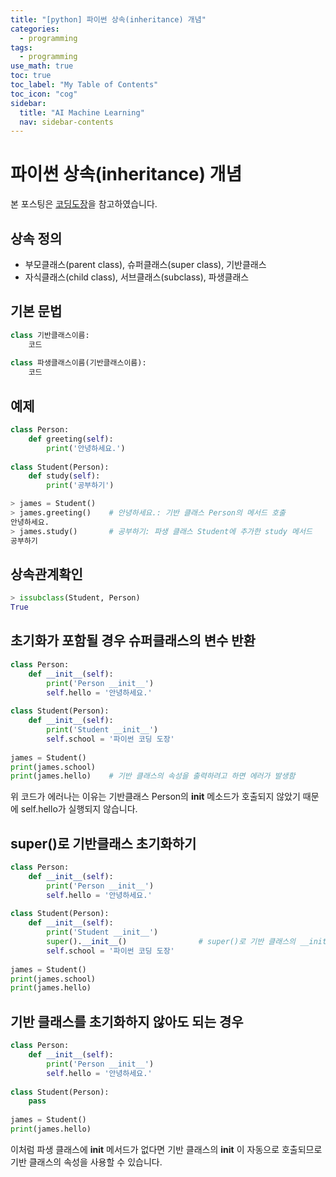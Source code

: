 ```yaml
---
title: "[python] 파이썬 상속(inheritance) 개념" 
categories:
  - programming
tags:
  - programming
use_math: true
toc: true
toc_label: "My Table of Contents"
toc_icon: "cog"
sidebar:
  title: "AI Machine Learning"
  nav: sidebar-contents
---
```


# 파이썬 상속(inheritance) 개념

본 포스팅은 [코딩도장](https://dojang.io/mod/page/view.php?id=2384)을 참고하였습니다. 

## 상속 정의 

* 부모클래스(parent class), 슈퍼클래스(super class), 기반클래스
* 자식클래스(child class), 서브클래스(subclass), 파생클래스 

## 기본 문법

```python
class 기반클래스이름:
    코드
 
class 파생클래스이름(기반클래스이름):
    코드
```

## 예제

```python
class Person:
    def greeting(self):
        print('안녕하세요.')
 
class Student(Person):
    def study(self):
        print('공부하기')
```
```python
> james = Student()
> james.greeting()    # 안녕하세요.: 기반 클래스 Person의 메서드 호출
안녕하세요.
> james.study()       # 공부하기: 파생 클래스 Student에 추가한 study 메서드
공부하기 
```

## 상속관계확인 

```python
> issubclass(Student, Person)
True
```

## 초기화가 포함될 경우 슈퍼클래스의 변수 반환

```python
class Person:
    def __init__(self):
        print('Person __init__')
        self.hello = '안녕하세요.'
 
class Student(Person):
    def __init__(self):
        print('Student __init__')
        self.school = '파이썬 코딩 도장'
 
james = Student()
print(james.school)
print(james.hello)    # 기반 클래스의 속성을 출력하려고 하면 에러가 발생함
```

위 코드가 에러나는 이유는 기반클래스 Person의 __init__ 메소드가 호출되지 않았기 때문에 self.hello가 실행되지 않습니다. 

## super()로 기반클래스 초기화하기 

```python
class Person:
    def __init__(self):
        print('Person __init__')
        self.hello = '안녕하세요.'
 
class Student(Person):
    def __init__(self):
        print('Student __init__')
        super().__init__()                # super()로 기반 클래스의 __init__ 메서드 호출
        self.school = '파이썬 코딩 도장'
 
james = Student()
print(james.school)
print(james.hello)
```

## 기반 클래스를 초기화하지 않아도 되는 경우

```python
class Person:
    def __init__(self):
        print('Person __init__')
        self.hello = '안녕하세요.'
 
class Student(Person):
    pass
 
james = Student()
print(james.hello)
```

이처럼 파생 클래스에 __init__ 메서드가 없다면 기반 클래스의 
__init__ 이 자동으로 호출되므로 기반 클래스의 속성을 사용할 수 있습니다.
